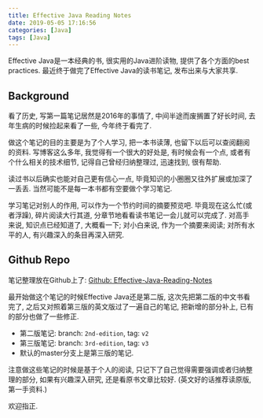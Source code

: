 ```yaml
---
title: Effective Java Reading Notes
date: 2019-05-05 17:16:56
categories: [Java]
tags: [Java]
---
```


Effective Java是一本经典的书, 很实用的Java进阶读物, 提供了各个方面的best practices.
最近终于做完了Effective Java的读书笔记, 发布出来与大家共享.
<!-- more -->

## Background
看了历史, 写第一篇笔记居然是2016年的事情了, 中间半途而废搁置了好长时间, 去年生病的时候捡起来看了一些, 今年终于看完了.

做这个笔记的目的主要是为了个人学习, 把一本书读薄, 也留下以后可以查阅翻阅的资料. 写博客这么多年, 我觉得有一个很大的好处是, 有时候会有一个点, 或者有个什么相关的技术细节, 记得自己曾经归纳整理过, 迅速找到, 很有帮助.

读过书以后确实也能对自己更有信心一点, 毕竟知识的小圈圈又往外扩展或加深了一丢丢. 当然可能不是每一本书都有空要做个学习笔记. 

学习笔记对别人的作用, 可以作为一个节约时间的摘要预览吧. 毕竟现在这么忙(或者浮躁), 碎片阅读大行其道, 分章节地看看读书笔记一会儿就可以完成了. 对高手来说, 知识点已经知道了, 大概看一下; 对小白来说, 作为一个摘要来阅读; 对所有水平的人, 有兴趣深入的条目再深入研究.


## Github Repo
笔记整理放在Github上了:
[Github: Effective-Java-Reading-Notes](https://github.com/mengdd/Effective-Java-Reading-Notes)

最开始做这个笔记的时候Effective Java还是第二版, 这次先把第二版的中文书看完了, 之后又对照着第三版的英文版过了一遍自己的笔记, 把新增的部分补上, 已有的部分也做了一些修正. 

* 第二版笔记: branch: `2nd-edition`, tag: `v2`
* 第三版笔记: branch: `3rd-edition`, tag: `v3`
* 默认的master分支上是第三版的笔记. 

注意做这些笔记的时候是基于个人的阅读, 只记下了自己觉得需要强调或者归纳整理的部分, 如果有兴趣深入研究, 还是看原书文章比较好. (英文好的话推荐读原版, 第一手资料.)

欢迎指正.
